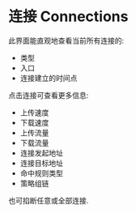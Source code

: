 # 连接 Connections

此界面能直观地查看当前所有连接的:

* 类型
* 入口
* 连接建立的时间点

点击连接可查看更多信息:

* 上传速度
* 下载速度
* 上传流量
* 下载流量
* 连接发起地址
* 连接目标地址
* 命中规则类型
* 策略组链

也可掐断任意或全部连接.


